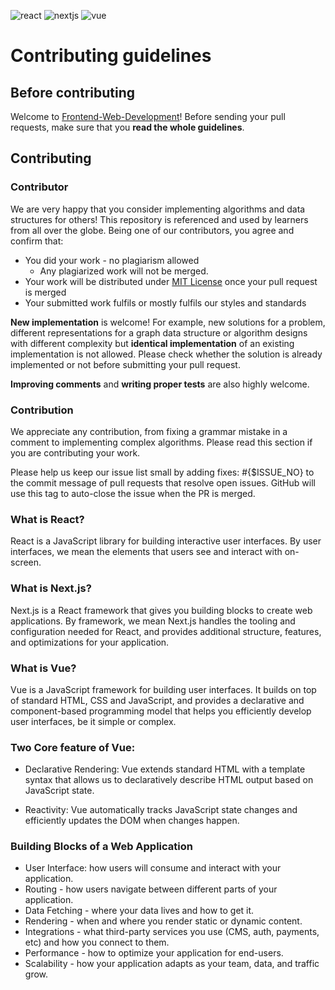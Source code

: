 ![react](https://user-images.githubusercontent.com/76655825/194720609-2fb31525-eb96-4845-8fd0-53f6596b4c8f.png)
![nextjs](https://user-images.githubusercontent.com/76655825/194720648-0ad25e1e-a714-4fe9-8a4f-62dd15c050b6.png)
![vue](https://user-images.githubusercontent.com/76655825/194720575-f363f54b-07f7-46a0-878f-d618ecfb19f4.png)

# Contributing guidelines

## Before contributing

Welcome to [Frontend-Web-Development](https://github.com/Developer-Student-Clubs-MMDU/Frontend-Web-Development)! Before sending your pull requests, make sure that you __read the whole guidelines__.

## Contributing

### Contributor

We are very happy that you consider implementing algorithms and data structures for others! This repository is referenced and used by learners from all over the globe. Being one of our contributors, you agree and confirm that:

- You did your work - no plagiarism allowed
  - Any plagiarized work will not be merged.
- Your work will be distributed under [MIT License](LICENSE.md) once your pull request is merged
- Your submitted work fulfils or mostly fulfils our styles and standards

__New implementation__ is welcome! For example, new solutions for a problem, different representations for a graph data structure or algorithm designs with different complexity but __identical implementation__ of an existing implementation is not allowed. Please check whether the solution is already implemented or not before submitting your pull request.

__Improving comments__ and __writing proper tests__ are also highly welcome.

### Contribution

We appreciate any contribution, from fixing a grammar mistake in a comment to implementing complex algorithms. Please read this section if you are contributing your work.

Please help us keep our issue list small by adding fixes: #{$ISSUE_NO} to the commit message of pull requests that resolve open issues. GitHub will use this tag to auto-close the issue when the PR is merged.

### What is React?

React is a JavaScript library for building interactive user interfaces.
By user interfaces, we mean the elements that users see and interact with on-screen.

### What is Next.js?

Next.js is a React framework that gives you building blocks to create web applications.
By framework, we mean Next.js handles the tooling and configuration needed for React, and provides additional structure, features, and optimizations for your application.

### What is Vue?

Vue is a JavaScript framework for building user interfaces. It builds on top of standard HTML, CSS and JavaScript, and provides a declarative and component-based programming model that helps you efficiently develop user interfaces, be it simple or complex.

### Two Core feature of Vue:
- Declarative Rendering: Vue extends standard HTML with a template syntax that allows us to declaratively describe HTML output based on JavaScript state.

- Reactivity: Vue automatically tracks JavaScript state changes and efficiently updates the DOM when changes happen.

### Building Blocks of a Web Application
- User Interface: how users will consume and interact with your application.
- Routing - how users navigate between different parts of your application.
- Data Fetching - where your data lives and how to get it.
- Rendering - when and where you render static or dynamic content.
- Integrations - what third-party services you use (CMS, auth, payments, etc) and how you connect to them.
- Performance - how to optimize your application for end-users.
- Scalability - how your application adapts as your team, data, and traffic grow. 
